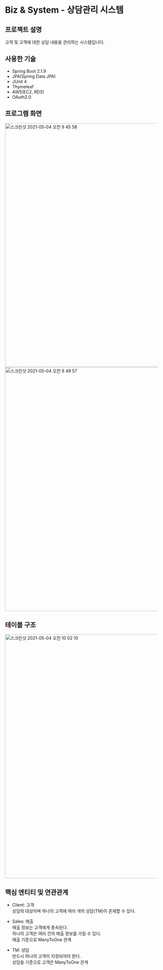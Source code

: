 # Biz & System - 상담관리 시스템

## 프로젝트 설명
고객 및 고객에 대한 상담 내용을 관리하는 시스템입니다.

## 사용한 기술
* Spring Boot 2.1.9
* JPA(Spring Data JPA)
* JUnit 4
* Thymeleaf
* AWS(EC2, RDS)
* OAuth2.0

## 프로그램 화면
<img width="800" alt="스크린샷 2021-05-04 오전 9 45 58" src="https://user-images.githubusercontent.com/42424276/116949790-2e91c180-acbe-11eb-8726-d0062d999dff.png">
<img width="800" alt="스크린샷 2021-05-04 오전 9 49 57" src="https://user-images.githubusercontent.com/42424276/116949821-4701dc00-acbe-11eb-9300-672fed9bbe58.png">

## 테이블 구조
<img width="800" alt="스크린샷 2021-05-04 오전 10 02 10" src="https://user-images.githubusercontent.com/42424276/116950388-d491fb80-acbf-11eb-8677-f5eaf8614889.png">

## 핵심 엔티티 및 연관관계
- Client: 고객   
상담의 대상이며 하나의 고객에 여러 개의 상담(TM)이 존재할 수 있다.

- Sales: 매출   
매출 정보는 고객에게 종속된다.   
하나의 고객은 여러 건의 매출 정보를 가질 수 있다.   
매출 기준으로 ManyToOne 관계

- TM: 상담   
반드시 하나의 고객이 지정되어야 한다.   
상담을 기준으로 고객은 ManyToOne 관계



